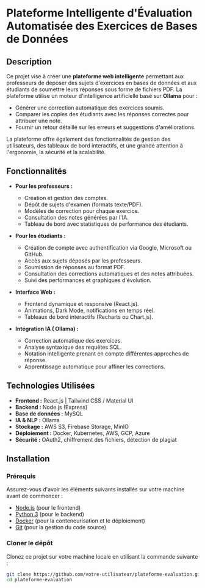 # Plateforme Intelligente d'Évaluation Automatisée des Exercices de Bases de Données

## Description

Ce projet vise à créer une **plateforme web intelligente** permettant aux professeurs de déposer des sujets d'exercices en bases de données et aux étudiants de soumettre leurs réponses sous forme de fichiers PDF. La plateforme utilise un moteur d'intelligence artificielle basé sur **Ollama** pour :

- Générer une correction automatique des exercices soumis.
- Comparer les copies des étudiants avec les réponses correctes pour attribuer une note.
- Fournir un retour détaillé sur les erreurs et suggestions d'améliorations.

La plateforme offre également des fonctionnalités de gestion des utilisateurs, des tableaux de bord interactifs, et une grande attention à l'ergonomie, la sécurité et la scalabilité.

## Fonctionnalités

- **Pour les professeurs :**
  - Création et gestion des comptes.
  - Dépôt de sujets d'examen (formats texte/PDF).
  - Modèles de correction pour chaque exercice.
  - Consultation des notes générées par l'IA.
  - Tableau de bord avec statistiques de performance des étudiants.
  
- **Pour les étudiants :**
  - Création de compte avec authentification via Google, Microsoft ou GitHub.
  - Accès aux sujets déposés par les professeurs.
  - Soumission de réponses au format PDF.
  - Consultation des corrections automatiques et des notes attribuées.
  - Suivi des performances et graphiques d'évolution.

- **Interface Web :**
  - Frontend dynamique et responsive (React.js).
  - Animations, Dark Mode, notifications en temps réel.
  - Tableaux de bord interactifs (Recharts ou Chart.js).

- **Intégration IA ( Ollama) :**
  - Correction automatique des exercices.
  - Analyse syntaxique des requêtes SQL.
  - Notation intelligente prenant en compte différentes approches de réponse.
  - Apprentissage automatique pour affiner les corrections.

## Technologies Utilisées

- **Frontend :** React.js | Tailwind CSS / Material UI
- **Backend :**  Node.js (Express)
- **Base de données :** MySQL
- **IA & NLP :** Ollama
- **Stockage :** AWS S3, Firebase Storage, MinIO
- **Déploiement :** Docker, Kubernetes, AWS, GCP, Azure
- **Sécurité :** OAuth2, chiffrement des fichiers, détection de plagiat

## Installation

### Prérequis

Assurez-vous d'avoir les éléments suivants installés sur votre machine avant de commencer :

- [Node.js](https://nodejs.org/) (pour le frontend)
- [Python 3](https://www.python.org/) (pour le backend)
- [Docker](https://www.docker.com/) (pour la conteneurisation et le déploiement)
- [Git](https://git-scm.com/) (pour la gestion du code source)

### Cloner le dépôt

Clonez ce projet sur votre machine locale en utilisant la commande suivante :

```bash
git clone https://github.com/votre-utilisateur/plateforme-evaluation.git
cd plateforme-evaluation
